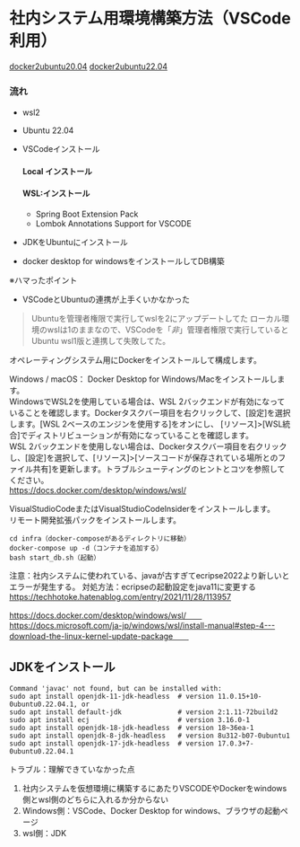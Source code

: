 # 社内システム用環境構築方法（VSCode利用）

[docker2ubuntu20.04](https://www.digitalocean.com/community/tutorials/how-to-install-and-use-docker-on-ubuntu-20-04-ja)
[docker2ubuntu22.04](https://www.digitalocean.com/community/tutorials/how-to-install-and-use-docker-on-ubuntu-22-04)
 

### 流れ

- wsl2　
- Ubuntu 22.04
- VSCodeインストール
  #### Local インストール
  
  #### WSL:インストール
  - Spring Boot Extension Pack
  - Lombok Annotations Support for VSCODE
- JDKをUbuntuにインストール
- docker desktop for windowsをインストールしてDB構築


※ハマったポイント
- VSCodeとUbuntuの連携が上手くいかなかった
> Ubuntuを管理者権限で実行してwslを2にアップデートしてた
> ローカル環境のwslは1のままなので、VSCodeを「*非*」管理者権限で実行していると Ubuntu wsl1版と連携して失敗してた。

オペレーティングシステム用にDockerをインストールして構成します。

Windows / macOS：
Docker Desktop for Windows/Macをインストールします。  
WindowsでWSL2を使用している場合は、WSL 2バックエンドが有効になっていることを確認します。Dockerタスクバー項目を右クリックして、[設定]を選択します。[WSL 2ベースのエンジンを使用する]をオンにし、 [リソース]>[WSL統合]でディストリビューションが有効になっていることを確認します。  
WSL 2バックエンドを使用しない場合は、Dockerタスクバー項目を右クリックし、[設定]を選択して、[リソース]>[ソースコードが保存されている場所とのファイル共有]を更新します。トラブルシューティングのヒントとコツを参照してください。  
https://docs.docker.com/desktop/windows/wsl/


VisualStudioCodeまたはVisualStudioCodeInsiderをインストールします。  
リモート開発拡張パックをインストールします。  

```console
cd infra（docker-composeがあるディレクトリに移動）
docker-compose up -d（コンテナを追加する）
bash start_db.sh（起動）
```

注意：社内システムに使われている、javaが古すぎてecripse2022より新しいとエラーが発生する。
対処方法：ecripseの起動設定をjava11に変更する
https://techhotoke.hatenablog.com/entry/2021/11/28/113957

https://docs.docker.com/desktop/windows/wsl/　　
https://docs.microsoft.com/ja-jp/windows/wsl/install-manual#step-4---download-the-linux-kernel-update-package　　

## JDKをインストール
```console
Command 'javac' not found, but can be installed with:
sudo apt install openjdk-11-jdk-headless  # version 11.0.15+10-0ubuntu0.22.04.1, or
sudo apt install default-jdk              # version 2:1.11-72build2
sudo apt install ecj                      # version 3.16.0-1
sudo apt install openjdk-18-jdk-headless  # version 18~36ea-1
sudo apt install openjdk-8-jdk-headless   # version 8u312-b07-0ubuntu1
sudo apt install openjdk-17-jdk-headless  # version 17.0.3+7-0ubuntu0.22.04.1
```


トラブル：理解できていなかった点
1. 社内システムを仮想環境に構築するにあたりVSCODEやDockerをwindows側とwsl側のどちらに入れるか分からない
  1. Windows側：VSCode、Docker Desktop for windows、ブラウザの起動ページ
  2. wsl側：JDK
